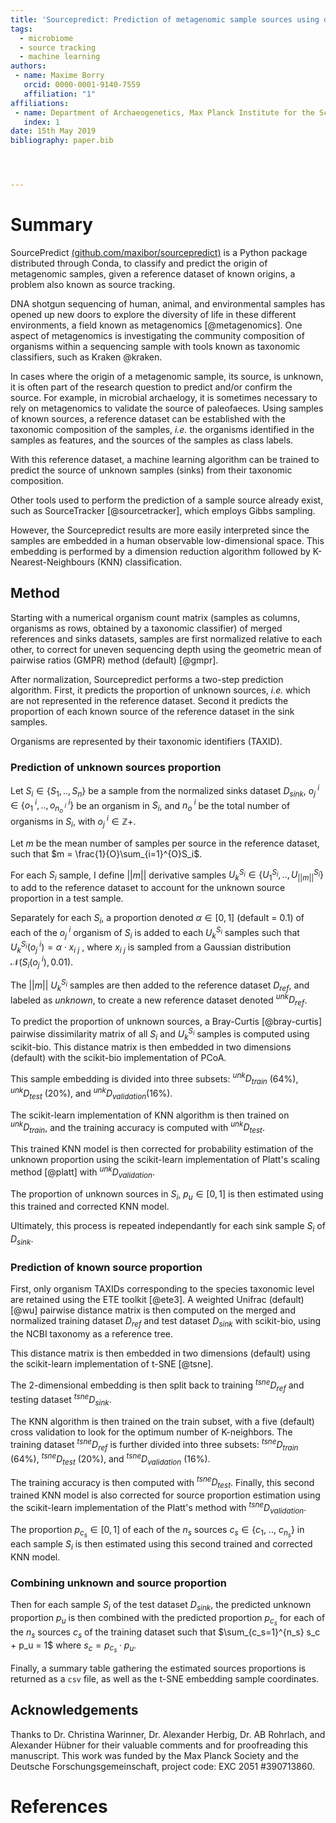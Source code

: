 ```yaml
---
title: 'Sourcepredict: Prediction of metagenomic sample sources using dimension reduction followed by machine learning classification'
tags:
  - microbiome
  - source tracking
  - machine learning
authors:
 - name: Maxime Borry
   orcid: 0000-0001-9140-7559
   affiliation: "1"
affiliations:
 - name: Department of Archaeogenetics, Max Planck Institute for the Science of Human History, Jena, 07745, Germany
   index: 1
date: 15th May 2019
bibliography: paper.bib




---
```


# Summary

SourcePredict [(github.com/maxibor/sourcepredict)](https://github.com/maxibor/sourcepredict) is a Python package distributed through Conda, to classify and predict the origin of metagenomic samples, given a reference dataset of known origins, a problem also known as source tracking.

DNA shotgun sequencing of human, animal, and environmental samples has opened up new doors to explore the diversity of life in these different environments, a field known as metagenomics [@metagenomics]. One aspect of metagenomics is investigating the community composition of organisms within a sequencing sample with tools known as taxonomic classifiers, such as Kraken @kraken.

In cases where the origin of a metagenomic sample, its source, is unknown, it is often part of the research question to predict and/or confirm the source. For example, in microbial archaelogy, it is sometimes necessary to rely on metagenomics to validate the source of paleofaeces.
Using samples of known sources, a reference dataset can be established with the taxonomic composition of the samples, *i.e.* the organisms identified in the samples as features, and the sources of the samples as class labels.

With this reference dataset, a machine learning algorithm can be trained to predict the source of unknown samples (sinks) from their taxonomic composition.

Other tools used to perform the prediction of a sample source already exist, such as SourceTracker [@sourcetracker], which employs Gibbs sampling.

However, the Sourcepredict results are more easily interpreted since the samples are embedded in a human observable low-dimensional space. This embedding is performed by a dimension reduction algorithm followed by K-Nearest-Neighbours (KNN) classification.

## Method

Starting with a numerical organism count matrix (samples as columns, organisms as rows, obtained by a taxonomic classifier) of merged references and sinks datasets, samples are first normalized relative to each other, to correct for uneven sequencing depth using the geometric mean of pairwise ratios (GMPR) method (default) [@gmpr].

After normalization, Sourcepredict performs a two-step prediction algorithm. First, it predicts the proportion of unknown sources, *i.e.* which are not represented in the reference dataset. Second it predicts the proportion of each known source of the reference dataset in the sink samples.

Organisms are represented by their taxonomic identifiers (TAXID).

### Prediction of unknown sources proportion

Let $S_i \in \{S_1, .., S_n\}$ be a sample from the normalized sinks dataset $D_{sink}$, $o_{j}^{\ i} \in \{o_{1}^{\ i},.., o_{n_o^{\ i}}^{\ i}\}$ be an organism in $S_i$, and $n_o^{\ i}$ be the total number of organisms in $S_i$, with $o_{j}^{\ i} \in \mathbb{Z}+$.

Let $m$ be the mean number of samples per source in the reference dataset, such that $m = \frac{1}{O}\sum_{i=1}^{O}S_i$.

For each $S_i$ sample, I define $||m||$ derivative samples $U_k^{S_i} \in \{U_1^{S_i}, ..,U_{||m||}^{S_i}\}$ to add to the reference dataset to account for the unknown source proportion in a test sample.

Separately for each $S_i$, a proportion denoted $\alpha \in [0,1]$ (default = $0.1$) of each of the $o_{j}^{\ i}$ organism of $S_i$ is added to each $U_k^{S_i}$ samples such that $U_k^{S_i}(o_j^{\ i}) = \alpha \cdot x_{i \ j}$ , where $x_{i \ j}$ is sampled from a Gaussian distribution $\mathcal{N}\big(S_i(o_j^{\ i}), 0.01)$.

The $||m||$ $U_k^{S_i}$ samples are then added to the reference dataset $D_{ref}$, and labeled as *unknown*, to create a new reference dataset denoted ${}^{unk}D_{ref}$.

To predict the proportion of unknown sources, a Bray-Curtis [@bray-curtis] pairwise dissimilarity matrix of all $S_i$ and $U_k^{S_i}$ samples is computed using scikit-bio. This distance matrix is then embedded in two dimensions (default) with the scikit-bio implementation of PCoA.

This sample embedding is divided into three subsets: ${}^{unk}D_{train}$ ($64\%$), ${}^{unk}D_{test}$ ($20\%$), and ${}^{unk}D_{validation}$($16\%$).

The scikit-learn implementation of KNN algorithm is then trained on ${}^{unk}D_{train}$, and the training accuracy is computed with ${}^{unk}D_{test}$.

This trained KNN model is then corrected for probability estimation of the unknown proportion using the scikit-learn implementation of Platt's scaling method [@platt] with ${}^{unk}D_{validation}$.

The proportion of unknown sources in $S_i$, $p_u \in [0,1]$ is then estimated using this trained and corrected KNN model.

Ultimately, this process is repeated independantly for each sink sample $S_i$ of $D_{sink}$.

### Prediction of known source proportion

First, only organism TAXIDs corresponding to the species taxonomic level are retained using the ETE toolkit [@ete3].
A weighted Unifrac (default) [@wu] pairwise distance matrix is then computed on the merged and normalized training dataset $D_{ref}$ and test dataset $D_{sink}$ with scikit-bio, using the NCBI taxonomy as a reference tree.

This distance matrix is then embedded in two dimensions (default) using the scikit-learn implementation of t-SNE [@tsne].

The 2-dimensional embedding is then split back to training ${}^{tsne}D_{ref}$ and testing dataset ${}^{tsne}D_{sink}$.

The KNN algorithm is then trained on the train subset, with a five (default) cross validation to look for the optimum number of K-neighbors.
The training dataset ${}^{tsne}D_{ref}$ is further divided into three subsets: ${}^{tsne}D_{train}$ ($64\%$), ${}^{tsne}D_{test}$ ($20\%$), and ${}^{tsne}D_{validation}$ ($16\%$).

The training accuracy is then computed with ${}^{tsne}D_{test}$.
Finally, this second trained KNN model is also corrected for source proportion estimation using the scikit-learn implementation of the Platt's method with ${}^{tsne}D_{validation}$.

The proportion $p_{c_s} \in [0,1]$ of each of the $n_s$ sources $c_s \in \{c_{1},\ ..,\ c_{n_s}\}$ in each sample $S_i$ is then estimated using this second trained and corrected KNN model.

### Combining unknown and source proportion

Then for each sample $S_i$ of the test dataset $D_{sink}$, the predicted unknown proportion $p_{u}$ is then combined with the predicted proportion $p_{c_s}$ for each of the $n_s$ sources $c_s$ of the training dataset such that $\sum_{c_s=1}^{n_s} s_c + p_u = 1$ where $s_c = p_{c_s} \cdot p_u$.

Finally, a summary table gathering the estimated sources proportions is returned as a `csv` file, as well as the t-SNE embedding sample coordinates.

## Acknowledgements

Thanks to Dr. Christina Warinner, Dr. Alexander Herbig, Dr. AB Rohrlach, and Alexander Hübner for their valuable comments and for proofreading this manuscript.
This work was funded by the Max Planck Society and the Deutsche Forschungsgemeinschaft, project code: EXC 2051 #390713860.

# References
